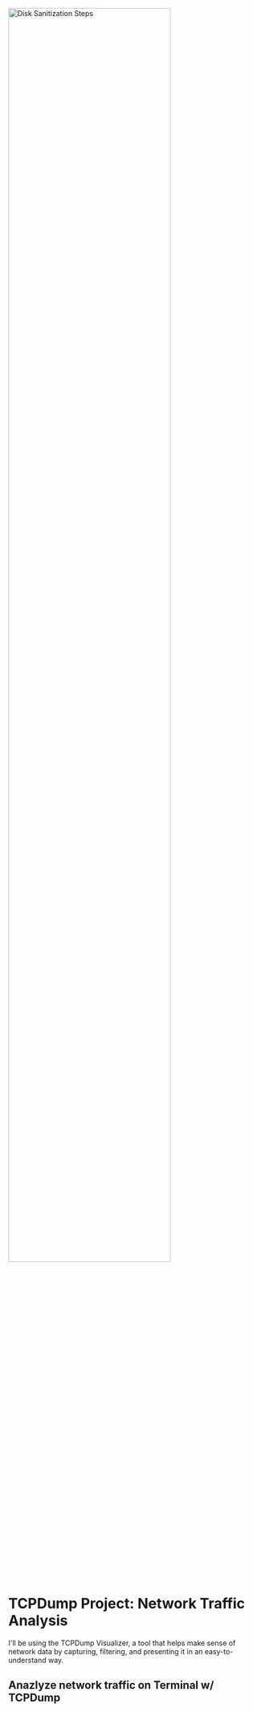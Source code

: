 <img src="https://i.imgur.com/fzR6nTr.png" height="80%" width="80%" alt="Disk Sanitization Steps"/></p>


<h1>TCPDump Project: Network Traffic Analysis</h1>

I'll be using the TCPDump Visualizer, a tool that helps make sense of network data by capturing, filtering, and presenting it in an easy-to-understand way.


<h2>Anazlyze network traffic on Terminal w/ TCPDump</h2>

